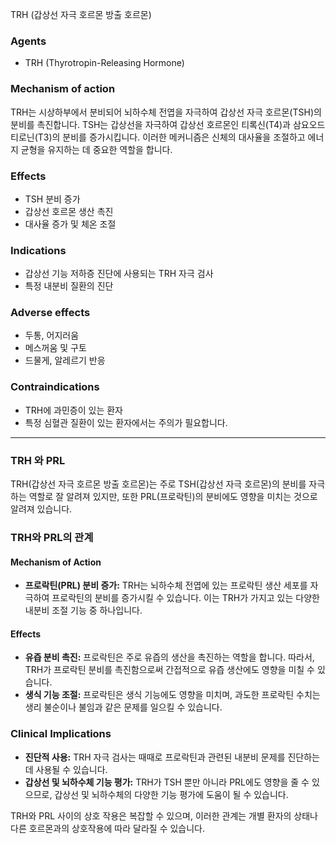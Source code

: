 TRH (갑상선 자극 호르몬 방출 호르몬)

### Agents
- TRH (Thyrotropin-Releasing Hormone)

### Mechanism of action
TRH는 시상하부에서 분비되어 뇌하수체 전엽을 자극하여 갑상선 자극 호르몬(TSH)의 분비를 촉진합니다. TSH는 갑상선을 자극하여 갑상선 호르몬인 티록신(T4)과 삼요오드티로닌(T3)의 분비를 증가시킵니다. 이러한 메커니즘은 신체의 대사율을 조절하고 에너지 균형을 유지하는 데 중요한 역할을 합니다.

### Effects
- TSH 분비 증가
- 갑상선 호르몬 생산 촉진
- 대사율 증가 및 체온 조절

### Indications
- 갑상선 기능 저하증 진단에 사용되는 TRH 자극 검사
- 특정 내분비 질환의 진단

### Adverse effects
- 두통, 어지러움
- 메스꺼움 및 구토
- 드물게, 알레르기 반응

### Contraindications
- TRH에 과민증이 있는 환자
- 특정 심혈관 질환이 있는 환자에서는 주의가 필요합니다.



---
### TRH 와 PRL


TRH(갑상선 자극 호르몬 방출 호르몬)는 주로 TSH(갑상선 자극 호르몬)의 분비를 자극하는 역할로 잘 알려져 있지만, 또한 PRL(프로락틴)의 분비에도 영향을 미치는 것으로 알려져 있습니다.

### TRH와 PRL의 관계

#### Mechanism of Action
- **프로락틴(PRL) 분비 증가:** TRH는 뇌하수체 전엽에 있는 프로락틴 생산 세포를 자극하여 프로락틴의 분비를 증가시킬 수 있습니다. 이는 TRH가 가지고 있는 다양한 내분비 조절 기능 중 하나입니다.
  
#### Effects
- **유즙 분비 촉진:** 프로락틴은 주로 유즙의 생산을 촉진하는 역할을 합니다. 따라서, TRH가 프로락틴 분비를 촉진함으로써 간접적으로 유즙 생산에도 영향을 미칠 수 있습니다.
- **생식 기능 조절:** 프로락틴은 생식 기능에도 영향을 미치며, 과도한 프로락틴 수치는 생리 불순이나 불임과 같은 문제를 일으킬 수 있습니다.

### Clinical Implications
- **진단적 사용:** TRH 자극 검사는 때때로 프로락틴과 관련된 내분비 문제를 진단하는 데 사용될 수 있습니다.
- **갑상선 및 뇌하수체 기능 평가:** TRH가 TSH 뿐만 아니라 PRL에도 영향을 줄 수 있으므로, 갑상선 및 뇌하수체의 다양한 기능 평가에 도움이 될 수 있습니다.

TRH와 PRL 사이의 상호 작용은 복잡할 수 있으며, 이러한 관계는 개별 환자의 상태나 다른 호르몬과의 상호작용에 따라 달라질 수 있습니다. 